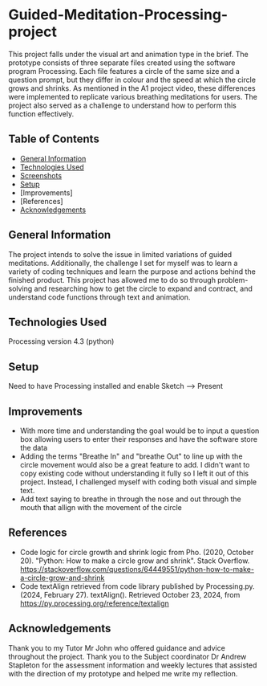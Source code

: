 # Guided-Meditation-Processing-project
This project falls under the visual art and animation type in the brief. The prototype consists of three separate files created using the software program Processing. Each file features a circle of the same size and a question prompt, but they differ in colour and the speed at which the circle grows and shrinks. As mentioned in the A1 project video, these differences were implemented to replicate various breathing meditations for users. The project also served as a challenge to understand how to perform this function effectively.

## Table of Contents
* [General Information](#general-information)
* [Technologies Used](#technologies-used)
* [Screenshots](#screenshots)
* [Setup](#setup)
* [Improvements]
* [References] 
* [Acknowledgements](#acknowledgements)



## General Information
The project intends to solve the issue in limited variations of guided meditations. 
Additionally, the challenge I set for myself was to learn a variety of coding techniques and learn the purpose and actions behind the finished product. This project has allowed me to do so  through problem-solving and researching how to get the circle to expand and contract, and understand code functions through text and animation.

## Technologies Used 
Processing version 4.3 (python)

## Setup
Need to have Processing installed and enable Sketch --> Present 

## Improvements 
- With more time and understanding the goal would be to input a question box allowing users to enter their responses and have the software store the data
- Adding the terms "Breathe In" and "breathe Out" to line up with the circle movement would also be a great feature to add. I didn't want to copy existing code without understanding it fully so I left it out of this project. Instead, I challenged myself with coding both visual and simple text.
- Add text saying to breathe in through the nose and out through the mouth that allign with the movement of the circle 

## References 
- Code logic for circle growth and shrink logic from Pho. (2020, October 20). "Python: How to make a circle grow and shrink". Stack Overflow. https://stackoverflow.com/questions/64449551/python-how-to-make-a-circle-grow-and-shrink
- Code textAlign retrieved from code library published by Processing.py. (2024, February 27). textAlign(). Retrieved October 23, 2024, from https://py.processing.org/reference/textalign

## Acknowledgements 
Thank you to my Tutor Mr John who offered guidance and advice throughout the project. Thank you to the Subject coordinator Dr Andrew Stapleton for the assessment information and weekly lectures that assisted with the direction of my prototype and helped me write my reflection. 
